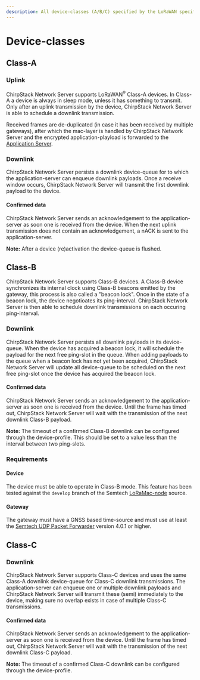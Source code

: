 ```yaml
---
description: All device-classes (A/B/C) specified by the LoRaWAN specification are supported.
---
```


# Device-classes

## Class-A

### Uplink

ChirpStack Network Server supports LoRaWAN<sup>&reg;</sup> Class-A devices. In Class-A a device is always in sleep
mode, unless it has something to transmit. Only after an uplink transmission
by the device, ChirpStack Network Server is able to schedule a downlink transmission.

Received frames are de-duplicated (in case it has been received by multiple
gateways), after which the mac-layer is handled by ChirpStack Network Server and the
encrypted application-playload is forwarded to
the [Application Server](../../application-server/index.md).

### Downlink

ChirpStack Network Server persists a downlink device-queue for to which the application-server
can enqueue downlink payloads. Once a receive window occurs, ChirpStack Network Server
will transmit the first downlink payload to the device.

#### Confirmed data

ChirpStack Network Server sends an acknowledgement to the application-server as soon one
is received from the device. When the next uplink transmission does not contain
an acknowledgement, a nACK is sent to the application-server.

**Note:** After a device (re)activation the device-queue is flushed.

## Class-B

ChirpStack Network Server supports Class-B devices. A Class-B device synchronizes its
internal clock using Class-B beacons emitted by the gateway, this process
is also called a "beacon lock". Once in the state of a beacon lock, the
device negotioates its ping-interval. ChirpStack Network Server is then able to schedule
downlink transmissions on each occuring ping-interval. 

### Downlink

ChirpStack Network Server persists all downlink payloads in its device-queue. When the device
has acquired a beacon lock, it will schedule the payload for the next free ping-slot 
in the queue. When adding payloads to the queue when a beacon lock has not yet
been acquired, ChirpStack Network Server will update all device-queue to be scheduled
on the next free ping-slot once the device has acquired the beacon lock.

#### Confirmed data

ChirpStack Network Server sends an acknowledgement to the application-server as soon one
is received from the device. Until the frame has timed out, ChirpStack Network Server will
wait with the transmission of the next downlink Class-B payload.

**Note:** The timeout of a confirmed Class-B downlink can be configured through
the device-profile. This should be set to a value less than the interval between
two ping-slots.

### Requirements

#### Device

The device must be able to operate in Class-B mode. This feature has been
tested against the `develop` branch of the Semtech [LoRaMac-node](https://github.com/lora-net/LoRaMac-node/tree/develop)
source.

#### Gateway

The gateway must have a GNSS based time-source and must use at least
the [Semtech UDP Packet Forwarder](https://github.com/lora-net/packet_forwarder)
version 4.0.1 or higher.

## Class-C

### Downlink

ChirpStack Network Server supports Class-C devices and uses the same Class-A
downlink device-queue for Class-C downlink transmissions. The application-server
can enqueue one or multiple downlink payloads and ChirpStack Network Server will transmit
these (semi) immediately to the device, making sure no overlap exists in case
of multiple Class-C transmissions.

#### Confirmed data

ChirpStack Network Server sends an acknowledgement to the application-server as soon one
is received from the device. Until the frame has timed out, ChirpStack Network Server will
wait with the transmission of the next downlink Class-C payload.

**Note:** The timeout of a confirmed Class-C downlink can be configured through
the device-profile.
